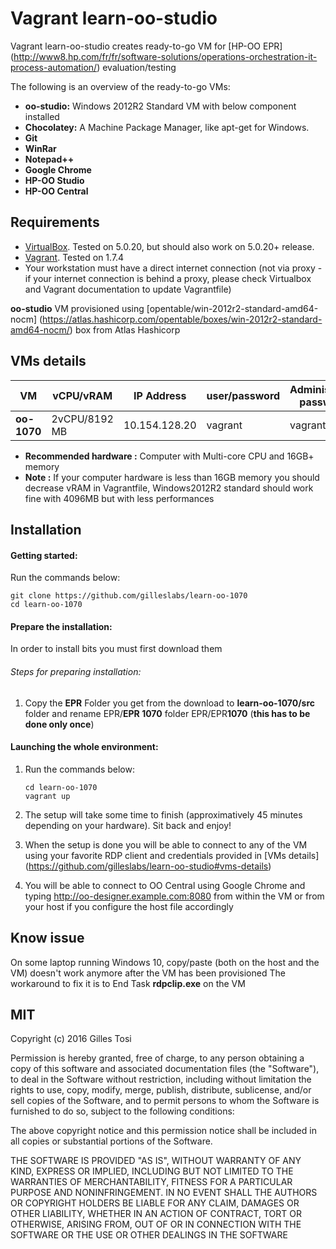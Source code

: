 # Vagrant learn-oo-studio

Vagrant learn-oo-studio creates ready-to-go VM for [HP-OO EPR] (http://www8.hp.com/fr/fr/software-solutions/operations-orchestration-it-process-automation/) evaluation/testing

The following is an overview of the ready-to-go VMs:

+ **oo-studio:** Windows 2012R2 Standard VM with below component installed 
 + **Chocolatey:** A Machine Package Manager, like apt-get for Windows.
 + **Git**
 + **WinRar** 
 + **Notepad++** 
 + **Google Chrome**
 + **HP-OO Studio**
 + **HP-OO Central**

## Requirements

- [VirtualBox](https://www.virtualbox.org/wiki/Downloads). Tested on 5.0.20, but should also work on 5.0.20+ release.
- [Vagrant](http://www.vagrantup.com/downloads.html). Tested on 1.7.4
- Your workstation must have a direct internet connection (not via proxy - if your internet connection is behind a proxy, please check Virtualbox and Vagrant documentation to update Vagrantfile)

**oo-studio** VM provisioned using [opentable/win-2012r2-standard-amd64-nocm] (https://atlas.hashicorp.com/opentable/boxes/win-2012r2-standard-amd64-nocm/) box from Atlas Hashicorp

## VMs details

VM | vCPU/vRAM | IP Address| user/password |  Administrator password |
---|---|---|---|---|
**oo-1070** | 2vCPU/8192 MB | 10.154.128.20 | vagrant | vagrant |

+ **Recommended hardware :** Computer with Multi-core CPU and 16GB+ memory
+ **Note :** If your computer hardware is less than 16GB memory you should decrease vRAM in Vagrantfile, Windows2012R2 standard should work fine with 4096MB but with less performances

## Installation

#### Getting started:

Run the commands below:

	git clone https://github.com/gilleslabs/learn-oo-1070
	cd learn-oo-1070


#### Prepare the installation:

In order to install bits you must first download them

###### Steps for preparing installation:

1. Copy the **EPR** Folder you get from the download to **learn-oo-1070/src** folder and rename EPR/**EPR 1070** folder EPR/EPR**1070** (**this has to be done only once**)

#### Launching the whole environment:

1. Run the commands below:

	```
	cd learn-oo-1070
	vagrant up
	```

2. The setup will take some time to finish (approximatively 45 minutes depending on your hardware). Sit back and enjoy!

3. When the setup is done you will be able to connect to any of the VM using your favorite RDP client and credentials provided in [VMs details] (https://github.com/gilleslabs/learn-oo-studio#vms-details) 
4. You will be able to connect to OO Central using Google Chrome and typing http://oo-designer.example.com:8080 from within the VM or from your host if you configure the host file accordingly

## Know issue ##
On some laptop running Windows 10, copy/paste (both on the host and the VM) doesn't work anymore after the VM has been provisioned
The workaround to fix it is to End Task **rdpclip.exe** on the VM 

## MIT

Copyright (c) 2016 Gilles Tosi

Permission is hereby granted, free of charge, to any person obtaining a copy of this software and associated documentation files (the "Software"), to deal in the Software without restriction, including without limitation the rights to use, copy, modify, merge, publish, distribute, sublicense, and/or sell copies of the Software, and to permit persons to whom the Software is furnished to do so, subject to the following conditions:

The above copyright notice and this permission notice shall be included in all copies or substantial portions of the Software.

THE SOFTWARE IS PROVIDED "AS IS", WITHOUT WARRANTY OF ANY KIND, EXPRESS OR IMPLIED, INCLUDING BUT NOT LIMITED TO THE WARRANTIES OF MERCHANTABILITY, FITNESS FOR A PARTICULAR PURPOSE AND NONINFRINGEMENT. IN NO EVENT SHALL THE AUTHORS OR COPYRIGHT HOLDERS BE LIABLE FOR ANY CLAIM, DAMAGES OR OTHER LIABILITY, WHETHER IN AN ACTION OF CONTRACT, TORT OR OTHERWISE, ARISING FROM, OUT OF OR IN CONNECTION WITH THE SOFTWARE OR THE USE OR OTHER DEALINGS IN THE SOFTWARE